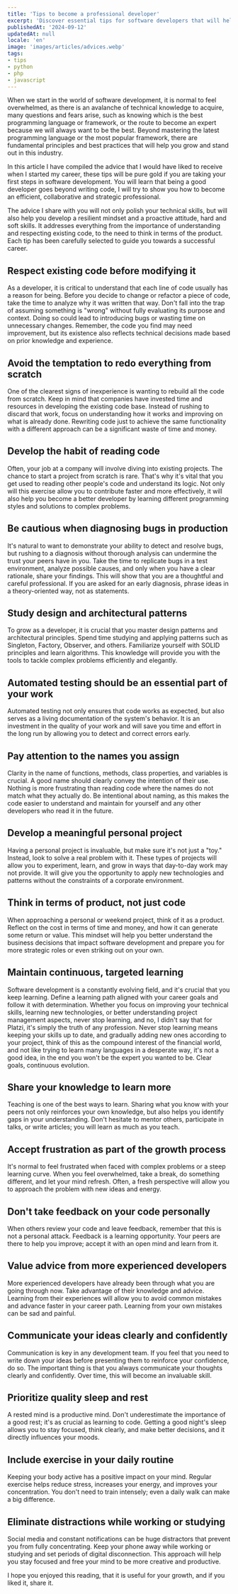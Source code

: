 ```yaml
---
title: 'Tips to become a professional developer'
excerpt: 'Discover essential tips for software developers that will help you grow professionally, beyond just writing code. '
publishedAt: '2024-09-12'
updatedAt: null
locale: 'en'
image: 'images/articles/advices.webp'
tags:
- tips
- python
- php
- javascript
---
```


When we start in the world of software development, it is normal to feel overwhelmed, as there is an avalanche of technical knowledge to acquire, many questions and fears arise, such as knowing which is the best programming language or framework, or the route to become an expert because we will always want to be the best. Beyond mastering the latest programming language or the most popular framework, there are fundamental principles and best practices that will help you grow and stand out in this industry.

In this article I have compiled the advice that I would have liked to receive when I started my career, these tips will be pure gold if you are taking your first steps in software development. You will learn that being a good developer goes beyond writing code, I will try to show you how to become an efficient, collaborative and strategic professional.

The advice I share with you will not only polish your technical skills, but will also help you develop a resilient mindset and a proactive attitude, hard and soft skills. It addresses everything from the importance of understanding and respecting existing code, to the need to think in terms of the product. Each tip has been carefully selected to guide you towards a successful career.

## Respect existing code before modifying it

As a developer, it is critical to understand that each line of code usually has a reason for being. Before you decide to change or refactor a piece of code, take the time to analyze why it was written that way. Don't fall into the trap of assuming something is "wrong" without fully evaluating its purpose and context. Doing so could lead to introducing bugs or wasting time on unnecessary changes. Remember, the code you find may need improvement, but its existence also reflects technical decisions made based on prior knowledge and experience.

## Avoid the temptation to redo everything from scratch

One of the clearest signs of inexperience is wanting to rebuild all the code from scratch. Keep in mind that companies have invested time and resources in developing the existing code base. Instead of rushing to discard that work, focus on understanding how it works and improving on what is already done. Rewriting code just to achieve the same functionality with a different approach can be a significant waste of time and money.

## Develop the habit of reading code

Often, your job at a company will involve diving into existing projects. The chance to start a project from scratch is rare. That's why it's vital that you get used to reading other people's code and understand its logic. Not only will this exercise allow you to contribute faster and more effectively, it will also help you become a better developer by learning different programming styles and solutions to complex problems.

## Be cautious when diagnosing bugs in production

It's natural to want to demonstrate your ability to detect and resolve bugs, but rushing to a diagnosis without thorough analysis can undermine the trust your peers have in you. Take the time to replicate bugs in a test environment, analyze possible causes, and only when you have a clear rationale, share your findings. This will show that you are a thoughtful and careful professional. If you are asked for an early diagnosis, phrase ideas in a theory-oriented way, not as statements.

## Study design and architectural patterns

To grow as a developer, it is crucial that you master design patterns and architectural principles. Spend time studying and applying patterns such as Singleton, Factory, Observer, and others. Familiarize yourself with SOLID principles and learn algorithms. This knowledge will provide you with the tools to tackle complex problems efficiently and elegantly.

## Automated testing should be an essential part of your work

Automated testing not only ensures that code works as expected, but also serves as a living documentation of the system's behavior. It is an investment in the quality of your work and will save you time and effort in the long run by allowing you to detect and correct errors early.

## Pay attention to the names you assign

Clarity in the name of functions, methods, class properties, and variables is crucial. A good name should clearly convey the intention of their use. Nothing is more frustrating than reading code where the names do not match what they actually do. Be intentional about naming, as this makes the code easier to understand and maintain for yourself and any other developers who read it in the future.

## Develop a meaningful personal project

Having a personal project is invaluable, but make sure it's not just a "toy." Instead, look to solve a real problem with it. These types of projects will allow you to experiment, learn, and grow in ways that day-to-day work may not provide. It will give you the opportunity to apply new technologies and patterns without the constraints of a corporate environment.

## Think in terms of product, not just code

When approaching a personal or weekend project, think of it as a product. Reflect on the cost in terms of time and money, and how it can generate some return or value. This mindset will help you better understand the business decisions that impact software development and prepare you for more strategic roles or even striking out on your own.

## Maintain continuous, targeted learning

Software development is a constantly evolving field, and it's crucial that you keep learning. Define a learning path aligned with your career goals and follow it with determination. Whether you focus on improving your technical skills, learning new technologies, or better understanding project management aspects, never stop learning, and no, I didn't say that for Platzi, it's simply the truth of any profession. Never stop learning means keeping your skills up to date, and gradually adding new ones according to your project, think of this as the compound interest of the financial world, and not like trying to learn many languages ​​in a desperate way, it's not a good idea, in the end you won't be the expert you wanted to be. Clear goals, continuous evolution.

## Share your knowledge to learn more

Teaching is one of the best ways to learn. Sharing what you know with your peers not only reinforces your own knowledge, but also helps you identify gaps in your understanding. Don't hesitate to mentor others, participate in talks, or write articles; you will learn as much as you teach.

## Accept frustration as part of the growth process

It's normal to feel frustrated when faced with complex problems or a steep learning curve. When you feel overwhelmed, take a break, do something different, and let your mind refresh. Often, a fresh perspective will allow you to approach the problem with new ideas and energy.

## Don't take feedback on your code personally

When others review your code and leave feedback, remember that this is not a personal attack. Feedback is a learning opportunity. Your peers are there to help you improve; accept it with an open mind and learn from it.

## Value advice from more experienced developers

More experienced developers have already been through what you are going through now. Take advantage of their knowledge and advice. Learning from their experiences will allow you to avoid common mistakes and advance faster in your career path. Learning from your own mistakes can be sad and painful.

## Communicate your ideas clearly and confidently

Communication is key in any development team. If you feel that you need to write down your ideas before presenting them to reinforce your confidence, do so. The important thing is that you always communicate your thoughts clearly and confidently. Over time, this will become an invaluable skill.

## Prioritize quality sleep and rest

A rested mind is a productive mind. Don't underestimate the importance of a good rest; it's as crucial as learning to code. Getting a good night's sleep allows you to stay focused, think clearly, and make better decisions, and it directly influences your moods.

## Include exercise in your daily routine

Keeping your body active has a positive impact on your mind. Regular exercise helps reduce stress, increases your energy, and improves your concentration. You don't need to train intensely; even a daily walk can make a big difference.

## Eliminate distractions while working or studying

Social media and constant notifications can be huge distractors that prevent you from fully concentrating. Keep your phone away while working or studying and set periods of digital disconnection. This approach will help you stay focused and free your mind to be more creative and productive.

I hope you enjoyed this reading, that it is useful for your growth, and if you liked it, share it.